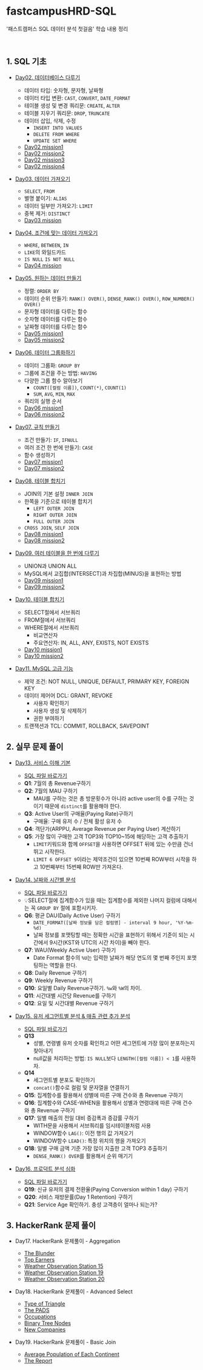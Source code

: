 # fastcampusHRD-SQL

'패스트캠퍼스 SQL 데이터 분석 첫걸음' 학습 내용 정리

<br/>

## 1. SQL 기초

- [Day02. 데이터베이스 다루기](https://github.com/MrKeeplearning/fastcampusHRD-SQL/blob/main/src/day02/sql_day02.md)
  - 데이터 타입: 숫자형, 문자형, 날짜형
  - 데이터 타입 변환: `CAST`, `CONVERT`, `DATE_FORMAT`
  - 테이블 생성 및 변경 쿼리문: `CREATE`, `ALTER`
  - 테이블 지우기 쿼리문: `DROP`, `TRUNCATE`
  - 데이터 삽입, 삭제, 수정
    - `INSERT INTO VALUES`
    - `DELETE FROM WHERE`
    - `UPDATE SET WHERE`
  - [Day02 mission1](https://github.com/MrKeeplearning/fastcampusHRD-SQL/blob/main/src/day02/mission1.sql)
  - [Day02 mission2](https://github.com/MrKeeplearning/fastcampusHRD-SQL/blob/main/src/day02/mission2.sql)
  - [Day02 mission3](https://github.com/MrKeeplearning/fastcampusHRD-SQL/blob/main/src/day02/mission3.sql)
  - [Day02 mission4](https://github.com/MrKeeplearning/fastcampusHRD-SQL/blob/main/src/day02/mission4.sql)

- [Day03. 데이터 가져오기](https://github.com/MrKeeplearning/fastcampusHRD-SQL/blob/main/src/day03/sql_day03.md)
  - `SELECT`, `FROM`
  - 별명 붙이기: `ALIAS`
  - 데이터 일부만 가져오기: `LIMIT`
  - 중복 제거: `DISTINCT`
  - [Day03 mission](https://github.com/MrKeeplearning/fastcampusHRD-SQL/blob/main/src/day03/day03_mission.sql)

- [Day04. 조건에 맞는 데이터 가져오기](https://github.com/MrKeeplearning/fastcampusHRD-SQL/blob/main/src/day04/sql_day04.md)
  - `WHERE`, `BETWEEN`, `IN`
  - `LIKE`의 와일드카드
  - `IS NULL` `IS NOT NULL`
  - [Day04 mission](https://github.com/MrKeeplearning/fastcampusHRD-SQL/blob/main/src/day04/day04_mission.sql)

- [Day05. 원하는 데이터 만들기](https://github.com/MrKeeplearning/fastcampusHRD-SQL/blob/main/src/day05/sql_day05.md)
  - 정렬: `ORDER BY`
  - 데이터 순위 만들기: `RANK() OVER()`, `DENSE_RANK() OVER()`, `ROW_NUMBER() OVER()`
  - 문자형 데이터를 다루는 함수
  - 숫자형 데이터를 다루는 함수
  - 날짜형 데이터를 다루는 함수
  - [Day05 mission1](https://github.com/MrKeeplearning/fastcampusHRD-SQL/blob/main/src/day05/day05_mission1.sql)
  - [Day05 mission2](https://github.com/MrKeeplearning/fastcampusHRD-SQL/blob/main/src/day05/day05_mission2.sql)

- [Day06. 데이터 그룹화하기](https://github.com/MrKeeplearning/fastcampusHRD-SQL/blob/main/src/day06/sql_day06.md)
  - 데이터 그룹화: `GROUP BY`
  - 그룹에 조건을 주는 방법: `HAVING`
  - 다양한 그룹 함수 알아보기
    - `COUNT([컬럼 이름])`, `COUNT(*)`, `COUNT(1)`
    - `SUM`, `AVG`, `MIN`, `MAX`
  - 쿼리의 실행 순서
  - [Day06 mission1](https://github.com/MrKeeplearning/fastcampusHRD-SQL/blob/main/src/day06/day06_mission1.sql)
  - [Day06 mission2](https://github.com/MrKeeplearning/fastcampusHRD-SQL/blob/main/src/day06/day06_mission2.sql)

- [Day07. 규칙 만들기](https://github.com/MrKeeplearning/fastcampusHRD-SQL/blob/main/src/day07/sql_day07.md)
  - 조건 만들기: `IF`, `IFNULL`
  - 여러 조건 한 번에 만들기: `CASE`
  - 함수 생성하기
  - [Day07 mission1](https://github.com/MrKeeplearning/fastcampusHRD-SQL/blob/main/src/day07/day07_mission1.sql)
  - [Day07 mission2](https://github.com/MrKeeplearning/fastcampusHRD-SQL/blob/main/src/day07/day07_mission2.sql)

- [Day08. 테이블 합치기](https://github.com/MrKeeplearning/fastcampusHRD-SQL/blob/main/src/day08/sql_day08.md)
  - JOIN의 기본 설정 `INNER JOIN`
  - 한쪽을 기준으로 테이블 합치기
    - `LEFT OUTER JOIN`
    - `RIGHT OUTER JOIN`
    - `FULL OUTER JOIN`
  - `CROSS JOIN`, `SELF JOIN`
  - [Day08 mission1](https://github.com/MrKeeplearning/fastcampusHRD-SQL/blob/main/src/day08/day08_mission1.sql)
  - [Day08 mission2](https://github.com/MrKeeplearning/fastcampusHRD-SQL/blob/main/src/day08/day08_mission2.sql)

- [Day09. 여러 테이블을 한 번에 다루기](https://github.com/MrKeeplearning/fastcampusHRD-SQL/blob/main/src/day09/sql_day09.md)
  - UNION과 UNION ALL
  - MySQL에서 교집합(INTERSECT)과 차집합(MINUS)을 표현하는 방법
  - [Day09 mission1](https://github.com/MrKeeplearning/fastcampusHRD-SQL/blob/main/src/day09/day09_mission1.sql)
  - [Day09 mission2](https://github.com/MrKeeplearning/fastcampusHRD-SQL/blob/main/src/day09/day09_mission2.sql)

- [Day10. 테이블 합치기](https://github.com/MrKeeplearning/fastcampusHRD-SQL/blob/main/src/day10/sql_day10.md)
  - SELECT절에서 서브쿼리
  - FROM절에서 서브쿼리
  - WHERE절에서 서브쿼리
    - 비교연산자
    - 주요연산자: IN, ALL, ANY, EXISTS, NOT EXISTS
  - [Day10 mission1](https://github.com/MrKeeplearning/fastcampusHRD-SQL/blob/main/src/day10/day10_mission1.sql)
  - [Day10 mission2](https://github.com/MrKeeplearning/fastcampusHRD-SQL/blob/main/src/day10/day10_mission2.sql)

- [Day11. MySQL 고급 기능](https://github.com/MrKeeplearning/fastcampusHRD-SQL/blob/main/src/day11/sql_day11.md)
  - 제약 조건: NOT NULL, UNIQUE, DEFAULT, PRIMARY KEY, FOREIGN KEY
  - 데이터 제어어 DCL: GRANT, REVOKE
    - 사용자 확인하기
    - 사용자 생성 및 삭제하기
    - 권한 부여하기
  - 트랜잭션과 TCL: COMMIT, ROLLBACK, SAVEPOINT

## 2. 실무 문제 풀이

- [Day13. 서비스 이해 기본](https://github.com/MrKeeplearning/fastcampusHRD-SQL/blob/main/src/day13/solution1.md)
  - [SQL 파일 바로가기](https://github.com/MrKeeplearning/fastcampusHRD-SQL/blob/main/src/day13/solution1.sql)
  - **Q1**: 7월의 총 Revenue구하기
  - **Q2**: 7월의 MAU 구하기
    - MAU를 구하는 것은 총 방문횟수가 아니라 active user의 수를 구하는 것이기 때문에 `distinct`를 활용해야 한다.
  - **Q3**: Active User의 구매율(Paying Rate)구하기
    - 구매율: 구매 유저 수 / 전체 활성 유저 수
  - **Q4**: 객단가(ARPPU, Average Revenue per Paying User) 계산하기
  - **Q5**: 가장 많이 구매한 고객 TOP3와 TOP10~15에 해당하는 고객 추출하기
    - `LIMIT`키워드와 함께 `OFFSET`을 사용하면 OFFSET 뒤에 있는 수만큼 건너뛰고 시작한다.
    - `LIMIT 6 OFFSET 9`이라는 제약조건이 있으면 10번째 ROW부터 시작을 하고 10번째부터 15번째 ROW만 가져온다.

- [Day14. 날짜와 시간별 분석](https://github.com/MrKeeplearning/fastcampusHRD-SQL/blob/main/src/day14/solution2.md)
  - [SQL 파일 바로가기](https://github.com/MrKeeplearning/fastcampusHRD-SQL/blob/main/src/day14/solution2.sql)
  - 💡SELECT절에 집계함수가 있을 때는 집계함수를 제외한 나머지 컬럼에 대해서는 꼭 `GROUP BY` 절에 포함시키자.
  - **Q6**: 평균 DAU(Daily Active User) 구하기
    - `DATE_FORMAT([날짜 정보를 담은 컬럼명] - interval 9 hour, '%Y-%m-%d)`
    - 날짜 정보를 포맷팅할 때는 정확한 시간을 표현하기 위해서 기준이 되는 시간에서 9시간(KST와 UTC의 시간 차이)을 빼야 한다.
  - **Q7**: WAU(Weekly Active User) 구하기
    - Date Format 함수의 `%U`는 입력한 날짜가 해당 연도의 몇 번째 주인지 포맷팅하는 역할을 한다.
  - **Q8**: Daily Revenue 구하기
  - **Q9**: Weekly Revenue 구하기
  - **Q10**: 요일별 Daily Revenue구하기. `%w`와 `%W`의 차이.
  - **Q11**: 시간대별 시간당 Revenue를 구하기
  - **Q12**: 요일 및 시간대별 Revenue 구하기

- [Day15. 유저 세그먼트별 분석 & 매출 관련 추가 분석](https://github.com/MrKeeplearning/fastcampusHRD-SQL/blob/main/src/day15/solution3.md)
  - [SQL 파일 바로가기](https://github.com/MrKeeplearning/fastcampusHRD-SQL/blob/main/src/day15/solution3.sql)
  - **Q13**
    - 성별, 연령별 유저 숫자를 확인하고 어떤 세그먼트에 가장 많이 분포하는지 찾아내기
    - null값을 처리하는 방법: `IS NULL`보다 `LENGTH([컬럼 이름]) < 1`를 사용하자.
  - **Q14**
    - 세그먼트별 분포도 확인하기
    - `concat()`함수로 컬럼 및 문자열을 연결하기
  - **Q15**: 집계함수를 활용해서 성별에 따른 구매 건수와 총 Revenue 구하기
  - **Q16**: 집계함수와 CASE-WHEN을 활용해서 성별과 연령대에 따른 구매 건수와 총 Revenue 구하기
  - **Q17**: 일별 매출의 전일 대비 증감폭과 증감률 구하기
    - WITH문을 사용해서 서브쿼리를 임시테이블처럼 사용
    - WINDOW함수 `LAG()`: 이전 행의 값 가져오기
    - WINDOW함수 `LEAD()`: 특정 위치의 행을 가져오기
  - **Q18**: 일별 구매 금액 기준 가장 많이 지출한 고객 TOP3 추출하기
    - `DENSE_RANK() OVER`를 활용해서 순위 매기기

- [Day16. 프로덕트 분석 심화](https://github.com/MrKeeplearning/fastcampusHRD-SQL/blob/main/src/day16/solution4.md)
  - [SQL 파일 바로가기](https://github.com/MrKeeplearning/fastcampusHRD-SQL/blob/main/src/day16/solution4.sql)
  - **Q19**: 신규 유저의 결제 전환율(Paying Conversion within 1 day) 구하기
  - **Q20**: 서비스 재방문률(Day 1 Retention) 구하기
  - **Q21**: Service Age 확인하기. 충성 고객층이 얼마나 되는가?

## 3. HackerRank 문제 풀이

- Day17. HackerRank 문제풀이 - Aggregation
  - [The Blunder](https://github.com/MrKeeplearning/fastcampusHRD-SQL/blob/main/src/hackerrank/Aggregation/The%20Blunder/the_blunder.md)
  - [Top Earners](https://github.com/MrKeeplearning/fastcampusHRD-SQL/blob/main/src/hackerrank/Aggregation/Top%20Earners/top_earners.md)
  - [Weather Observation Station 15](https://github.com/MrKeeplearning/fastcampusHRD-SQL/blob/main/src/hackerrank/Aggregation/Weather%20Observation%20Station%2015/solution.sql)
  - [Weather Observation Station 19](https://github.com/MrKeeplearning/fastcampusHRD-SQL/blob/main/src/hackerrank/Aggregation/Weather%20Observation%20Station%2019/solution.sql)
  - [Weather Observation Station 20](https://github.com/MrKeeplearning/fastcampusHRD-SQL/blob/main/src/hackerrank/Aggregation/Weather%20Observation%20Station%2020/weather_observation_station_20.md)

- Day18. HackerRank 문제풀이 - Advanced Select
  - [Type of Triangle](https://github.com/MrKeeplearning/fastcampusHRD-SQL/blob/main/src/hackerrank/Advanced%20Select/Type%20of%20Triangle/type_of_triangle.md)
  - [The PADS](https://github.com/MrKeeplearning/fastcampusHRD-SQL/blob/main/src/hackerrank/Advanced%20Select/The%20PADS/solution.sql)
  - [Occupations](https://github.com/MrKeeplearning/fastcampusHRD-SQL/blob/main/src/hackerrank/Advanced%20Select/Occupations/occupations.md)
  - [Binary Tree Nodes](https://github.com/MrKeeplearning/fastcampusHRD-SQL/blob/main/src/hackerrank/Advanced%20Select/Binary%20Tree%20Nodes/binary_tree_nodes.md)
  - [New Companies](https://github.com/MrKeeplearning/fastcampusHRD-SQL/blob/main/src/hackerrank/Advanced%20Select/New%20Companies/new_companies.md)

- Day19. HackerRank 문제풀이 - Basic Join
  - [Average Population of Each Continent](https://github.com/MrKeeplearning/fastcampusHRD-SQL/blob/main/src/hackerrank/Basic%20Join/Average%20Population%20of%20Each%20Continent/average_population_of_each_continent.md)
  - [The Report](https://github.com/MrKeeplearning/fastcampusHRD-SQL/blob/main/src/hackerrank/Basic%20Join/The%20Report/the_report.md)
